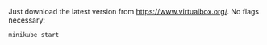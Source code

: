 Just download the latest version from https://www.virtualbox.org/. No flags necessary:

```shell
minikube start
```